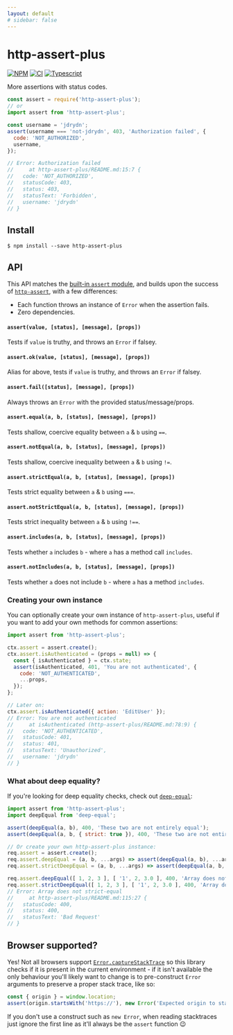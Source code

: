 ```yaml
---
layout: default
# sidebar: false
---
```


# http-assert-plus

[![NPM](https://badge.fury.io/js/http-assert-plus.svg)](https://npm.im/http-assert-plus)
[![CI](https://github.com/jdrydn/http-assert-plus/actions/workflows/ci.yml/badge.svg?branch=master&event=push)](https://github.com/jdrydn/http-assert-plus/actions/workflows/ci.yml)
[![Typescript](https://img.shields.io/badge/TS-TypeScript-%230074c1.svg)](https://www.typescriptlang.org)
<!-- [![Coverage](https://coveralls.io/repos/github/jdrydn/http-assert-plus/badge.svg)](https://coveralls.io/github/jdrydn/http-assert-plus) -->

More assertions with status codes.

```js
const assert = require('http-assert-plus');
// or
import assert from 'http-assert-plus';

const username = 'jdrydn';
assert(username === 'not-jdrydn', 403, 'Authorization failed', {
  code: 'NOT_AUTHORIZED',
  username,
});

// Error: Authorization failed
//     at http-assert-plus/README.md:15:7 {
//   code: 'NOT_AUTHORIZED',
//   statusCode: 403,
//   status: 403,
//   statusText: 'Forbidden',
//   username: 'jdrydn'
// }
```

## Install

```
$ npm install --save http-assert-plus
```

## API

This API matches the [built-in `assert` module](https://nodejs.org/dist/latest/docs/api/assert.html), and builds upon the success of [`http-assert`](https://github.com/jshttp/http-assert), with a few differences:

- Each function throws an instance of `Error` when the assertion fails.
- Zero dependencies.

#### `assert(value, [status], [message], [props])`
Tests if `value` is truthy, and throws an `Error` if falsey.

#### `assert.ok(value, [status], [message], [props])`
Alias for above, tests if `value` is truthy, and throws an `Error` if falsey.

#### `assert.fail([status], [message], [props])`
Always throws an `Error` with the provided status/message/props.

#### `assert.equal(a, b, [status], [message], [props])`
Tests shallow, coercive equality between `a` & `b` using `==`.

#### `assert.notEqual(a, b, [status], [message], [props])`
Tests shallow, coercive inequality between `a` & `b` using `!=`.

#### `assert.strictEqual(a, b, [status], [message], [props])`
Tests strict equality between `a` & `b` using `===`.

#### `assert.notStrictEqual(a, b, [status], [message], [props])`
Tests strict inequality between `a` & `b` using `!==`.

#### `assert.includes(a, b, [status], [message], [props])`
Tests whether `a` includes `b` - where `a` has a method call `includes`.

#### `assert.notIncludes(a, b, [status], [message], [props])`
Tests whether `a` does not include `b` - where `a` has a method `includes`.

### Creating your own instance

You can optionally create your own instance of `http-assert-plus`, useful if you want to add your own methods for common assertions:

```js
import assert from 'http-assert-plus';

ctx.assert = assert.create();
ctx.assert.isAuthenticated = (props = null) => {
  const { isAuthenticated } = ctx.state;
  assert(isAuthenticated, 401, 'You are not authenticated', {
    code: 'NOT_AUTHENTICATED',
    ...props,
  });
};

// Later on:
ctx.assert.isAuthenticated({ action: 'EditUser' });
// Error: You are not authenticated
//     at isAuthenticated (http-assert-plus/README.md:78:9) {
//   code: 'NOT_AUTHENTICATED',
//   statusCode: 401,
//   status: 401,
//   statusText: 'Unauthorized',
//   username: 'jdrydn'
// }
```

### What about deep equality?

If you're looking for deep equality checks, check out [`deep-equal`](https://npm.im/deep-equal):

```js
import assert from 'http-assert-plus';
import deepEqual from 'deep-equal';

assert(deepEqual(a, b), 400, 'These two are not entirely equal');
assert(deepEqual(a, b, { strict: true }), 400, 'These two are not entirely equal');

// Or create your own http-assert-plus instance:
req.assert = assert.create();
req.assert.deepEqual = (a, b, ...args) => assert(deepEqual(a, b), ...args);
req.assert.strictDeepEqual = (a, b, ...args) => assert(deepEqual(a, b, { strict: true }), ...args);

req.assert.deepEqual([ 1, 2, 3 ], [ '1', 2, 3.0 ], 400, 'Array does not equal');
req.assert.strictDeepEqual([ 1, 2, 3 ], [ '1', 2, 3.0 ], 400, 'Array does not strict-equal');
// Error: Array does not strict-equal
//     at http-assert-plus/README.md:115:27 {
//   statusCode: 400,
//   status: 400,
//   statusText: 'Bad Request'
// }
```

## Browser supported?

Yes! Not all browsers support [`Error.captureStackTrace`](https://developer.mozilla.org/en-US/docs/Web/JavaScript/Reference/Global_Objects/Error#static_methods) so this library checks if it is present in the current environment - if it isn't available the only behaviour you'll likely want to change is to pre-construct `Error` arguments to preserve a proper stack trace, like so:

```js
const { origin } = window.location;
assert(origin.startsWith('https://'), new Error('Expected origin to start with https://'));
```

If you don't use a construct such as `new Error`, when reading stacktraces just ignore the first line as it'll always be the `assert` function :wink:
